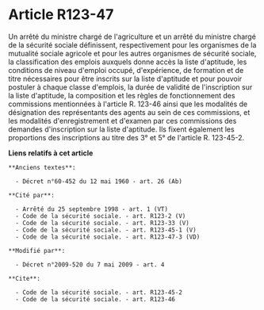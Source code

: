 # Article R123-47

Un arrêté du ministre chargé de l'agriculture et un arrêté du ministre chargé de la sécurité sociale définissent,
respectivement pour les organismes de la mutualité sociale agricole et pour les autres organismes de sécurité sociale, la
classification des emplois auxquels donne accès la liste d'aptitude, les conditions de niveau d'emploi occupé, d'expérience,
de formation et de titre nécessaires pour être inscrits sur la liste d'aptitude et pour pouvoir postuler à chaque classe
d'emplois, la durée de validité de l'inscription sur la liste d'aptitude, la composition et les règles de fonctionnement des
commissions mentionnées à l'article R. 123-46 ainsi que les modalités de désignation des représentants des agents au sein de
ces commissions, et les modalités d'enregistrement et d'examen par ces commissions des demandes d'inscription sur la liste
d'aptitude. Ils fixent également les proportions des inscriptions au titre des 3° et 5° de l'article R. 123-45-2.

**Liens relatifs à cet article**

	**Anciens textes**:

	  - Décret n°60-452 du 12 mai 1960 - art. 26 (Ab)

	**Cité par**:

	  - Arrêté du 25 septembre 1998 - art. 1 (VT)
	  - Code de la sécurité sociale. - art. R123-2 (V)
	  - Code de la sécurité sociale. - art. R123-33 (V)
	  - Code de la sécurité sociale. - art. R123-45-1 (V)
	  - Code de la sécurité sociale. - art. R123-47-3 (VD)

	**Modifié par**:

	  - Décret n°2009-520 du 7 mai 2009 - art. 4

	**Cite**:

	  - Code de la sécurité sociale. - art. R123-45-2
	  - Code de la sécurité sociale. - art. R123-46

